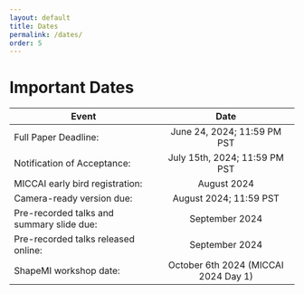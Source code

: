 ```yaml
---
layout: default
title: Dates
permalink: /dates/
order: 5
---
```

# Important Dates

| Event | Date |
|---|:---:|
| Full Paper Deadline: | June 24, 2024; 11:59 PM PST |
| Notification of Acceptance: | July 15th, 2024; 11:59 PM PST |
| MICCAI early bird registration: | August 2024 |
| Camera-ready version due: | August 2024; 11:59 PST |
| Pre-recorded talks and summary slide due: | September 2024 |
| Pre-recorded talks released online: | September 2024 |
| ShapeMI workshop date: | October 6th 2024 (MICCAI 2024 Day 1)  |
